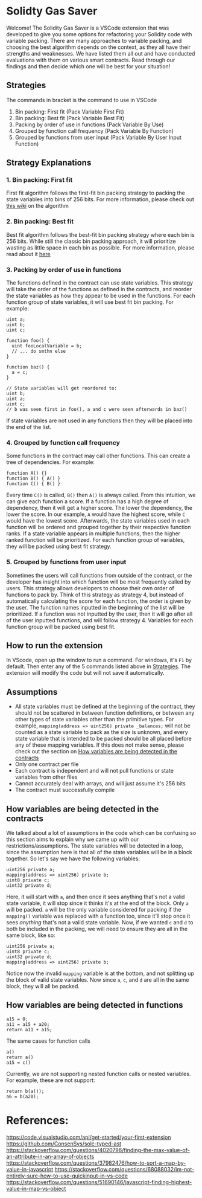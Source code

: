 # Solidty Gas Saver

Welcome! The Solidity Gas Saver is a VSCode extension that was developed to give you some options for refactoring your Solidity code with variable packing. There are many approaches to variable packing, and choosing the best algorithm depends on the context, as they all have their strengths and weaknesses. We have listed them all out and have conducted evaluations with them on various smart contracts. Read through our findings and then decide which one will be best for your situation!

## Strategies
The commands in bracket is the command to use in VSCode

1. Bin packing: First fit (Pack Variable First Fit)
2. Bin packing: Best fit (Pack Variable Best Fit)
3. Packing by order of use in functions (Pack Variable By Use)
4. Grouped by function call frequency (Pack Variable By Function)
5. Grouped by functions from user input (Pack Variable By User Input Function)

## Strategy Explanations

### 1. Bin packing: First fit
First fit algorithm follows the first-fit bin packing strategy to packing the state variables into bins of 256 bits. For more information, please check out [this wiki](https://en.wikipedia.org/wiki/First-fit_bin_packing#:~:text=First%2Dfit%20(FF)%20is,is%20at%20most%20the%20capacity.) on the algorithm

### 2. Bin packing: Best fit
Best fit algorithm follows the best-fit bin packing strategy where each bin is 256 bits. While still the classic bin packing approach, it will prioritize wasting as little space in each bin as possible. For more information, please read about it [here](https://en.wikipedia.org/wiki/Best-fit_bin_packing#:~:text=Best%2Dfit%20is%20an%20online,is%20at%20most%20the%20capacity.)

### 3. Packing by order of use in functions
The functions defined in the contract can use state variables. This strategy will take the order of the functions as defined in the contracts, and reorder the state variables as how they appear to be used in the functions. For each function group of state variables, it will use best fit bin packing. For example:
```
uint a;
uint b;
uint c;

function foo() {
  uint fooLocalVariable = b;
  // ... do smthn else
}

function baz() {
  a = c;
}

// State variables will get reordered to:
uint b;
uint a;
uint c;
// b was seen first in foo(), a and c were seen afterwards in baz()
```

If state variables are not used in any functions then they will be placed into the end of the list.

### 4. Grouped by function call frequency
Some functions in the contract may call other functions. This can create a tree of dependencies. For example:
```
function A() {}
function B() { A() }
function C() { B() }
```
Every time `C()` is called, `B()` then `A()` is always called. From this intuition, we can give each function a score. If a function has a high degree of dependency, then it will get a higher score. The lower the dependency, the lower the score. In our example, `A` would have the highest score, while `C` would have the lowest score. Afterwards, the state variables used in each function will be ordered and grouped together by their respective function ranks. If a state variable appears in multiple functions, then the higher ranked function will be prioritized. For each function group of variables, they will be packed using best fit strategy.

### 5. Grouped by functions from user input
Sometimes the users will call functions from outside of the contract, or the developer has insight into which function will be most frequently called by users. This strategy allows developers to choose their own order of functions to pack by. Think of this strategy as strategy 4, but instead of automatically calculating the score for each function, the order is given by the user. The function names inputted in the beginning of the list will be prioritized. If a function was not inputted by the user, then it will go after all of the user inputted functions, and will follow strategy 4. Variables for each function group will be packed using best fit.

## How to run the extension
In VScode, open up the window to run a command. For windows, it's `F1` by default. Then enter any of the 5 commands listed above in [Strategies](#strategies). The extension will modify the code but will not save it automatically.

## Assumptions

- All state variables must be defined at the beginning of the contract, they should not be scattered in between function definitions, or between any other types of state variables other than the primitive types. For example, `mapping(address => uint256) private _balances;` will not be counted as a state variable to pack as the size is unknown, and every state variable that is intended to be packed should be all placed before any of these mapping variables. If this does not make sense, please check out the section on [How variables are being detected in the contracts](#how-variables-are-being-detected-in-the-contracts)
- Only one contract per file
- Each contract is independent and will not pull functions or state variables from other files
- Cannot accurately deal with arrays, and will just assume it's 256 bits
- The contract must successfully compile

## How variables are being detected in the contracts
We talked about a lot of assumptions in the code which can be confusing so this section aims to explain why we came up with our restrictions/assumptions. The state variables will be detected in a loop, since the assumption here is that all of the state variables will be in a block together. So let's say we have the following variables:
```
uint256 private a;
mapping(address => uint256) private b;
uint8 private c;
uint32 private d;
```

Here, it will start with `a`, and then once it sees anything that's not a valid state variable, it will stop since it thinks it's at the end of the block. Only `a` will be packed. `a` will be the only variable considered for packing if the `mapping()` variable was replaced with a function too, since it'll stop once it sees *anything* that's not a valid state variable. Now, if we wanted `c` and `d` to both be included in the packing, we will need to ensure they are all in the same block, like so:
```
uint256 private a;
uint8 private c;
uint32 private d;
mapping(address => uint256) private b;
```

Notice now the invalid `mapping` variable is at the bottom, and not splitting up the block of valid state variables. Now since `a`, `c`, and `d` are all in the same block, they will all be packed.

## How variables are being detected in functions
```
a15 = 0;
a11 = a15 + a20;
return a11 + a15;
```

The same cases for function calls
```
a()
return a()
a15 = c()
```

Currently, we are not supporting nested function calls or nested variables. For example, these are not support:
```
return b(a());
a6 = b(a20);
```

# References:
https://code.visualstudio.com/api/get-started/your-first-extension
https://github.com/ConsenSys/solc-typed-ast
https://stackoverflow.com/questions/4020796/finding-the-max-value-of-an-attribute-in-an-array-of-objects
https://stackoverflow.com/questions/37982476/how-to-sort-a-map-by-value-in-javascript
https://stackoverflow.com/questions/68088032/im-not-entirely-sure-how-to-use-quickinput-in-vs-code
https://stackoverflow.com/questions/51690146/javascript-finding-highest-value-in-map-vs-object

